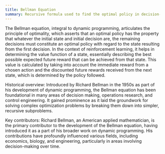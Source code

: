 ```yaml
---
title: Bellman Equation
summary: Recursive formula used to find the optimal policy in decision-making processes, particularly in the context of dynamic programming and RL.
---
```

The Bellman equation, integral to dynamic programming, articulates the principle of optimality, which asserts that an optimal policy has the property that whatever the initial state and initial decision are, the remaining decisions must constitute an optimal policy with regard to the state resulting from the first decision. In the context of reinforcement learning, it helps in determining the value function of a state, essentially describing the best possible expected future reward that can be achieved from that state. This value is calculated by taking into account the immediate reward from a chosen action and the discounted future rewards received from the next state, which is determined by the policy followed.

Historical overview: Introduced by Richard Bellman in the 1950s as part of his development of dynamic programming, the Bellman equation has been foundational in many areas of decision making, operations research, and control engineering. It gained prominence as it laid the groundwork for solving complex optimization problems by breaking them down into simpler, recursive subproblems.

Key contributors: Richard Bellman, an American applied mathematician, is the primary contributor to the development of the Bellman equation, having introduced it as a part of his broader work on dynamic programming. His contributions have profoundly influenced various fields, including economics, biology, and engineering, particularly in areas involving decision-making over time.